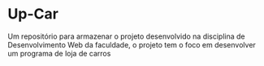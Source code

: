 # Up-Car
Um repositório para armazenar o projeto desenvolvido na disciplina de Desenvolvimento Web da faculdade, o projeto tem o foco em desenvolver um programa de loja de carros 
